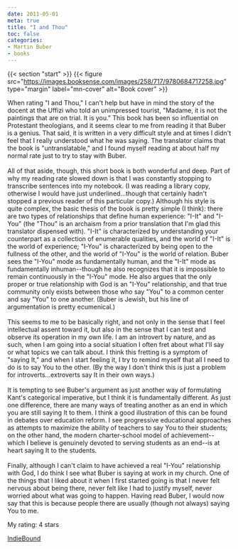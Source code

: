 ```yaml
---
date: 2011-05-01
meta: true
title: "I and Thou"
toc: false
categories:
- Martin Buber
- books
---
```


{{< section "start" >}}
{{< figure src="https://images.booksense.com/images/258/717/9780684717258.jpg" type="margin" label="mn-cover" alt="Book cover" >}}

When rating "I and Thou," I can't help but have in mind the story of the docent at the Uffizi who told an unimpressed tourist, "Madame, it is not the paintings that are on trial. It is you." This book has been so influential on Protestant theologians, and it seems clear to me from reading it that Buber is a genius. That said, it is written in a very difficult style and at times I didn't feel that I really understood what he was saying. The translator claims that the book is "untranslatable," and I found myself reading at about half my normal rate just to try to stay with Buber.<br /><br />All of that aside, though, this short book is both wonderful and deep. Part of why my reading rate slowed down is that I was constantly stopping to transcribe sentences into my notebook. (I was reading a library copy, otherwise I would have just underlined...though that certainly hadn't stopped a previous reader of this particular copy.) Although his style is quite complex, the basic thesis of the book is pretty simple (I think): there are two types of relationships that define human experience: "I-It" and "I-You" (the "Thou" is an archaism from a prior translation that I'm glad this translator dispensed with). "I-It" is characterized by understanding your counterpart as a collection of enumerable qualities, and the world of "I-It" is the world of experience; "I-You" is characterized by being open to the fullness of the other, and the world of "I-You" is the world of relation. Buber sees the "I-You" mode as fundamentally human, and the "I-It" mode as fundamentally inhuman--though he also recognizes that it is impossible to remain continuously in the "I-You" mode. He also argues that the only proper or true relationship with God is an "I-You" relationship, and that true community only exists between those who say "You" to a common center and say "You" to one another. (Buber is Jewish, but his line of argumentation is pretty ecumenical.)<br /><br />This seems to me to be basically right, and not only in the sense that I feel intellectual assent toward it, but also in the sense that I can test and observe its operation in my own life. I am an introvert by nature, and as such, when I am going into a social situation I often fret about what I'll say or what topics we can talk about. I think this fretting is a symptom of "saying It," and when I start feeling it, I try to remind myself that all I need to do is to say You to the other. (By the way I don't think this is just a problem for introverts...extroverts say It in their own ways.)<br /><br />It is tempting to see Buber's argument as just another way of formulating Kant's categorical imperative, but I think it is fundamentally different. As just one difference, there are many ways of treating another as an end in which you are still saying It to them. I think a good illustration of this can be found in debates over education reform. I see progressive educational approaches as attempts to maximize the ability of teachers to say You to their students; on the other hand, the modern charter-school model of achievement--which I believe is genuinely devoted to serving students as an end--is at heart saying It to the students. <br /><br />Finally, although I can't claim to have achieved a real "I-You" relationship with God, I do think I see what Buber is saying at work in my church. One of the things that I liked about it when I first started going is that I never felt nervous about being there, never felt like I had to justify myself, never worried about what was going to happen. Having read Buber, I would now say that this is because people there are usually (though not always) saying You to me. 

My rating: 4 stars  

[IndieBound](https://www.indiebound.org/book/9780684717258)
